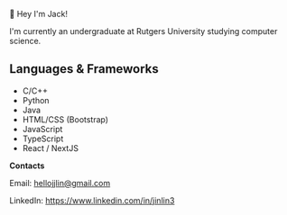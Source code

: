 👋 Hey I'm Jack!  

I'm currently an undergraduate at Rutgers University studying computer science.

## Languages & Frameworks
* C/C++
* Python
* Java
* HTML/CSS (Bootstrap)
* JavaScript
* TypeScript
* React / NextJS

**Contacts**

Email: hellojjlin@gmail.com

LinkedIn: https://www.linkedin.com/in/jinlin3
